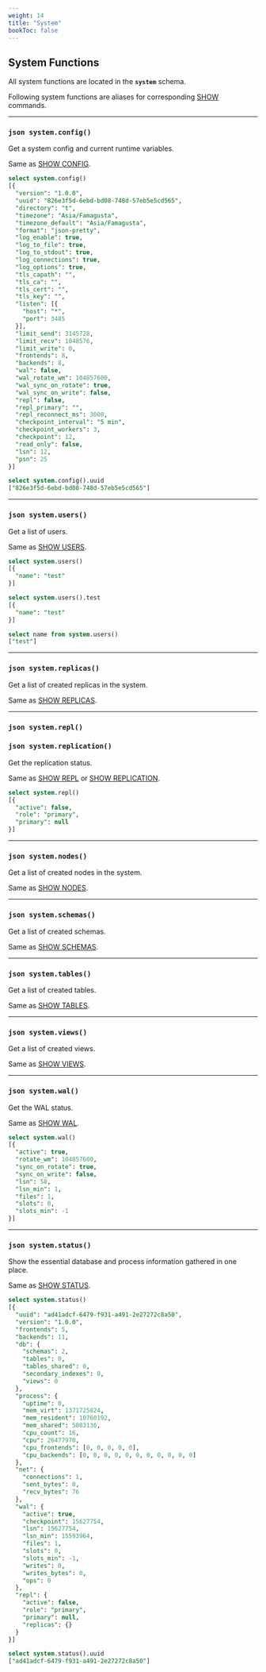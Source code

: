 ```yaml
---
weight: 14
title: "System"
bookToc: false
---
```


## System Functions

All system functions are located in the **`system`** schema.

Following system functions are aliases for corresponding [SHOW](/docs//monitoring/overview) commands.

---

### **`json system.config()`**

Get a system config and current runtime variables.

Same as [SHOW CONFIG](/docs/configuration/show).

```SQL
select system.config()
[{
  "version": "1.0.0",
  "uuid": "826e3f5d-6ebd-bd08-748d-57eb5e5cd565",
  "directory": "t",
  "timezone": "Asia/Famagusta",
  "timezone_default": "Asia/Famagusta",
  "format": "json-pretty",
  "log_enable": true,
  "log_to_file": true,
  "log_to_stdout": true,
  "log_connections": true,
  "log_options": true,
  "tls_capath": "",
  "tls_ca": "",
  "tls_cert": "",
  "tls_key": "",
  "listen": [{
    "host": "*",
    "port": 3485
  }],
  "limit_send": 3145728,
  "limit_recv": 1048576,
  "limit_write": 0,
  "frontends": 8,
  "backends": 8,
  "wal": false,
  "wal_rotate_wm": 104857600,
  "wal_sync_on_rotate": true,
  "wal_sync_on_write": false,
  "repl": false,
  "repl_primary": "",
  "repl_reconnect_ms": 3000,
  "checkpoint_interval": "5 min",
  "checkpoint_workers": 3,
  "checkpoint": 12,
  "read_only": false,
  "lsn": 12,
  "psn": 25
}]

select system.config().uuid
["826e3f5d-6ebd-bd08-748d-57eb5e5cd565"]
```
---

### **`json system.users()`**

Get a list of users.

Same as [SHOW USERS](/docs/users/show).

```SQL
select system.users()
[{
  "name": "test"
}]

select system.users().test
[{
  "name": "test"
}]

select name from system.users()
["test"]
```

---

### **`json system.replicas()`**

Get a list of created replicas in the system.

Same as [SHOW REPLICAS](/docs/repl/show_replicas).

---

### **`json system.repl()`**
### **`json system.replication()`**

Get the replication status.

Same as [SHOW REPL](/docs/repl/show) or [SHOW REPLICATION](/docs/repl/show).

```SQL
select system.repl()
[{
  "active": false,
  "role": "primary",
  "primary": null
}]
```

---

### **`json system.nodes()`**

Get a list of created nodes in the system.

Same as [SHOW NODES](/docs/cluster/show).

---

### **`json system.schemas()`**

Get a list of created schemas.

Same as [SHOW SCHEMAS](/docs/sql/ddl/schemas/show).

---

### **`json system.tables()`**

Get a list of created tables.

Same as [SHOW TABLES](/docs/sql/ddl/tables/show).

---

### **`json system.views()`**

Get a list of created views.

Same as [SHOW VIEWS](/docs/sql/ddl/views/show).

---

### **`json system.wal()`**

Get the WAL status.

Same as [SHOW WAL](/docs/storage/show).

```SQL
select system.wal()
[{
  "active": true,
  "rotate_wm": 104857600,
  "sync_on_rotate": true,
  "sync_on_write": false,
  "lsn": 58,
  "lsn_min": 1,
  "files": 1,
  "slots": 0,
  "slots_min": -1
}]
```

---

### **`json system.status()`**

Show the essential database and process information gathered in one place.

Same as [SHOW STATUS](/docs/monitoring/show).

```SQL
select system.status()
[{
  "uuid": "ad41adcf-6479-f931-a491-2e27272c8a50",
  "version": "1.0.0",
  "frontends": 5,
  "backends": 11,
  "db": {
    "schemas": 2,
    "tables": 0,
    "tables_shared": 0,
    "secondary_indexes": 0,
    "views": 0
  },
  "process": {
    "uptime": 0,
    "mem_virt": 1371725824,
    "mem_resident": 10760192,
    "mem_shared": 5083136,
    "cpu_count": 16,
    "cpu": 26477970,
    "cpu_frontends": [0, 0, 0, 0, 0],
    "cpu_backends": [0, 0, 0, 0, 0, 0, 0, 0, 0, 0, 0]
  },
  "net": {
    "connections": 1,
    "sent_bytes": 0,
    "recv_bytes": 76
  },
  "wal": {
    "active": true,
    "checkpoint": 15627754,
    "lsn": 15627754,
    "lsn_min": 15593964,
    "files": 1,
    "slots": 0,
    "slots_min": -1,
    "writes": 0,
    "writes_bytes": 0,
    "ops": 0
  },
  "repl": {
    "active": false,
    "role": "primary",
    "primary": null,
    "replicas": {}
  }
}]

select system.status().uuid
["ad41adcf-6479-f931-a491-2e27272c8a50"]
```

